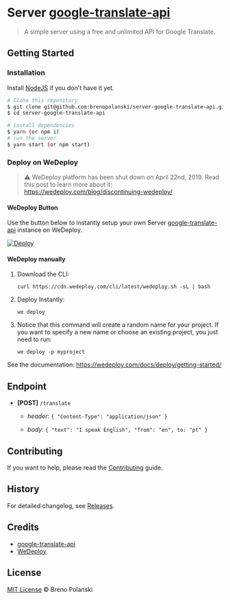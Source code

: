 # Server [google-translate-api](https://github.com/matheuss/google-translate-api)

> A simple server using a free and unlimited API for Google Translate.

## Getting Started

### Installation

Install [NodeJS](http://nodejs.org/) if you don't have it yet.

```bash
# Clone this repository
$ git clone git@github.com:brenopolanski/server-google-translate-api.git
$ cd server-google-translate-api

# install dependencies
$ yarn (or npm i)
# run the server
$ yarn start (or npm start)
```

### Deploy on WeDeploy

> :warning: WeDeploy platform has been shut down on April 22nd, 2019. Read this post to learn more about it: https://wedeploy.com/blog/discontinuing-wedeploy/

#### WeDeploy Button

Use the button below to instantly setup your own Server [google-translate-api](https://github.com/matheuss/google-translate-api) instance on WeDeploy.

[![Deploy](https://cdn.wedeploy.com/images/deploy.svg)](https://console.wedeploy.com/deploy?repo=https://github.com/brenopolanski/server-google-translate-api)

#### WeDeploy manually

1. Download the CLI:

   ```
   curl https://cdn.wedeploy.com/cli/latest/wedeploy.sh -sL | bash
   ```

2. Deploy Instantly:

   ```
   we deploy
   ```

3. Notice that this command will create a random name for your project. If you want to specify a new name or choose an existing project, you just need to run:

   ```
   we deploy -p myproject
   ```

See the documentation: https://wedeploy.com/docs/deploy/getting-started/

## Endpoint

- **[POST]** `/translate`

  - *header*: `{ "Content-Type": "application/json" }`

  - *body*: `{ "text": "I speak English", "from": "en", to: "pt" }`

## Contributing

If you want to help, please read the [Contributing](https://github.com/brenopolanski/server-google-translate-api/blob/master/CONTRIBUTING.md) guide.

## History

For detailed changelog, see [Releases](https://github.com/brenopolanski/server-google-translate-api/releases).

## Credits

- [google-translate-api](https://github.com/matheuss/google-translate-api)
- [WeDeploy](https://wedeploy.com/)

## License

[MIT License](http://brenopolanski.mit-license.org/) © Breno Polanski
